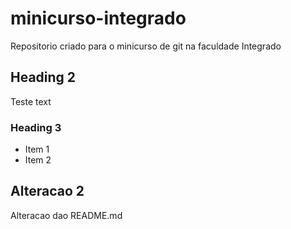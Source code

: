# minicurso-integrado
Repositorio criado para o minicurso de git na faculdade Integrado

## Heading 2

Teste text

### Heading 3

- Item 1
- Item 2

## Alteracao 2
Alteracao dao README.md



